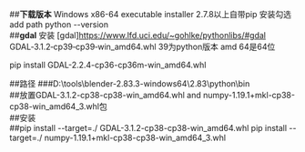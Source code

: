 ##**下载版本**
Windows x86-64 executable installer  2.7.8以上自带pip 安装勾选add path  python --version</br>
##**gdal** 安装
[gdal]https://www.lfd.uci.edu/~gohlke/pythonlibs/#gdal
GDAL‑3.1.2‑cp39‑cp39‑win_amd64.whl  39为python版本 amd 64是64位</br>

pip install GDAL-2.2.4-cp36-cp36m-win_amd64.whl </br>

##路径
###D:\tools\blender-2.83.3-windows64\2.83\python\bin</br>
##放置GDAL-3.1.2-cp38-cp38-win_amd64.whl and numpy-1.19.1+mkl-cp38-cp38-win_amd64_3.whl包</br>
##安装</br>
##pip install --target=./ GDAL-3.1.2-cp38-cp38-win_amd64.whl
pip install --target=./ numpy-1.19.1+mkl-cp38-cp38-win_amd64_3.whl
 
